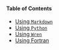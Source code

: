 #### Table of Contents

* [Using <code>Markdown</code>](../programming/using-markdown/using-markdown.md)
* [Using <code>Python</code>](../programming/using-python/readme.md)
* [Using <code>Wren</code>](../programming/using-wren/README.md)
* [Using Fortran](../programming/using-fortran/README.md)

